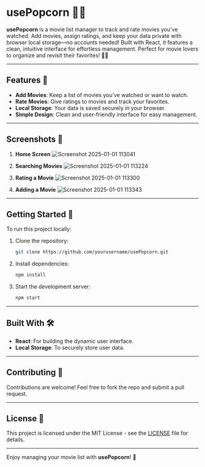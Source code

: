 # usePopcorn 🎥🍿

**usePopcorn** is a movie list manager to track and rate movies you’ve watched. Add movies, assign ratings, and keep your data private with browser local storage—no accounts needed! Built with React, it features a clean, intuitive interface for effortless management. Perfect for movie lovers to organize and revisit their favorites! 🎥🍿

---

## Features 🌟
- **Add Movies**: Keep a list of movies you’ve watched or want to watch.
- **Rate Movies**: Give ratings to movies and track your favorites.
- **Local Storage**: Your data is saved securely in your browser.
- **Simple Design**: Clean and user-friendly interface for easy management.

---

## Screenshots 📸


1. **Home Screen**
    ![Screenshot 2025-01-01 113041](https://github.com/user-attachments/assets/fefe9169-ffd0-4588-a6d0-221fe06275ec)
   
2. **Searching Movies**
    ![Screenshot 2025-01-01 113224](https://github.com/user-attachments/assets/4d449214-265f-49f6-8609-8f364051f420)

3. **Rating a Movie**
   ![Screenshot 2025-01-01 113300](https://github.com/user-attachments/assets/f87af711-f1ae-4e56-8272-dc5bc54542e4)

4. **Adding a Movie**
   ![Screenshot 2025-01-01 113343](https://github.com/user-attachments/assets/0fd78d3b-0452-44b4-a132-221c5cf53b33)

---

## Getting Started 🚀

To run this project locally:

1. Clone the repository:
   ```bash
   git clone https://github.com/yourusername/usePopcorn.git
   ```

2. Install dependencies:
   ```bash
   npm install
   ```

3. Start the development server:
   ```bash
   npm start
   ```

---

## Built With 🛠
- **React**: For building the dynamic user interface.
- **Local Storage**: To securely store user data.

---

## Contributing 🤝

Contributions are welcome! Feel free to fork the repo and submit a pull request.

---

## License 📄

This project is licensed under the MIT License - see the [LICENSE](LICENSE) file for details.

---

Enjoy managing your movie list with **usePopcorn**! 🍿

